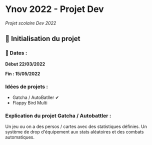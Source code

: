 # Ynov 2022 - Projet Dev

_Projet scolaire Dev 2022_

## 🚀 Initialisation du projet

### 📅 Dates :

**Début 22/03/2022**

**Fin : 15/05/2022**

### Idées de projets :

- Gatcha / AutoBatller ✔
- Flappy Bird Multi

### Explication du projet Gatcha / Autobattler :

Un jeu ou on a des persos / cartes avec des statistiques définies. Un système de drop d'équipement aux stats aléatoires et des combats automatiques.
